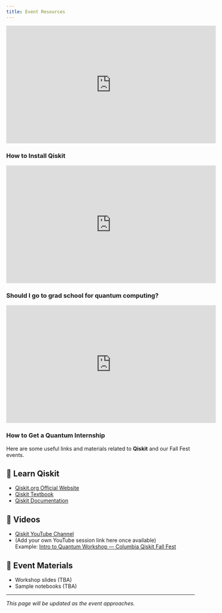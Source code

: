 ```yaml
---
title: Event Resources
---
```


<iframe width="560" height="315" src="https://www.youtube.com/embed/dZWz4Gs_BuI?si=NiFYF4dqkarVTba_" title="YouTube video player" frameborder="0" allow="accelerometer; autoplay; clipboard-write; encrypted-media; gyroscope; picture-in-picture; web-share" referrerpolicy="strict-origin-when-cross-origin" allowfullscreen></iframe>

### How to Install Qiskit

<iframe width="560" height="315" src="https://www.youtube.com/embed/wjbftivCs2g?si=qCMExjjgVsRUfhu_" title="YouTube video player" frameborder="0" allow="accelerometer; autoplay; clipboard-write; encrypted-media; gyroscope; picture-in-picture; web-share" referrerpolicy="strict-origin-when-cross-origin" allowfullscreen></iframe> 

### Should I go to grad school for quantum computing?

<iframe width="560" height="315" src="https://www.youtube.com/embed/JCY46vKgWFk?si=VB97UjJnSSA_-T9x" title="YouTube video player" frameborder="0" allow="accelerometer; autoplay; clipboard-write; encrypted-media; gyroscope; picture-in-picture; web-share" referrerpolicy="strict-origin-when-cross-origin" allowfullscreen></iframe>

### How to Get a Quantum Internship

Here are some useful links and materials related to **Qiskit** and our Fall Fest events.

## 📘 Learn Qiskit
- [Qiskit.org Official Website](https://qiskit.org/)
- [Qiskit Textbook](https://qiskit.org/textbook/)
- [Qiskit Documentation](https://docs.qiskit.org/)

## 🎥 Videos
- [Qiskit YouTube Channel](https://www.youtube.com/c/qiskit)
- (Add your own YouTube session link here once available)  
  Example: [Intro to Quantum Workshop — Columbia Qiskit Fall Fest](https://www.youtube.com/watch?v=XXXXXXXX)

## 📂 Event Materials
- Workshop slides (TBA)
- Sample notebooks (TBA)

---

_This page will be updated as the event approaches._
